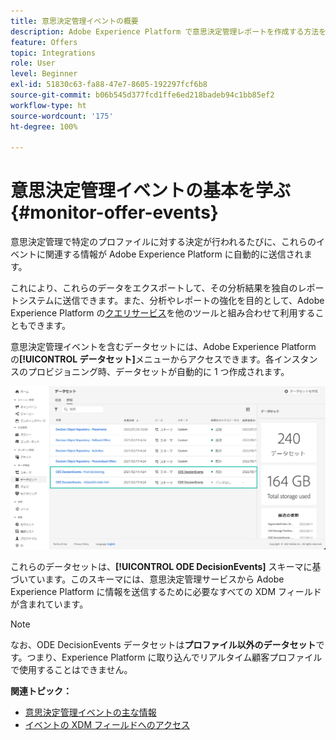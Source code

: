 ```yaml
---
title: 意思決定管理イベントの概要
description: Adobe Experience Platform で意思決定管理レポートを作成する方法を説明します。
feature: Offers
topic: Integrations
role: User
level: Beginner
exl-id: 51830c63-fa88-47e7-8605-192297fcf6b8
source-git-commit: b06b545d377fcd1ffe6ed218badeb94c1bb85ef2
workflow-type: ht
source-wordcount: '175'
ht-degree: 100%

---
```


# 意思決定管理イベントの基本を学ぶ {#monitor-offer-events}

意思決定管理で特定のプロファイルに対する決定が行われるたびに、これらのイベントに関連する情報が Adobe Experience Platform に自動的に送信されます。

これにより、これらのデータをエクスポートして、その分析結果を独自のレポートシステムに送信できます。また、分析やレポートの強化を目的として、Adobe Experience Platform の[クエリサービス](https://experienceleague.adobe.com/docs/experience-platform/query/home.html?lang=ja)を他のツールと組み合わせて利用することもできます。

意思決定管理イベントを含むデータセットには、Adobe Experience Platform の&#x200B;**[!UICONTROL データセット]**&#x200B;メニューからアクセスできます。各インスタンスのプロビジョニング時、データセットが自動的に 1 つ作成されます。

![](../assets/events-datasets-list.png)

これらのデータセットは、**[!UICONTROL ODE DecisionEvents]** スキーマに基づいています。このスキーマには、意思決定管理サービスから Adobe Experience Platform に情報を送信するために必要なすべての XDM フィールドが含まれています。


>[!NOTE]
>
>なお、ODE DecisionEvents データセットは&#x200B;**プロファイル以外のデータセット**&#x200B;です。つまり、Experience Platform に取り込んでリアルタイム顧客プロファイルで使用することはできません。

**関連トピック：**

* [意思決定管理イベントの主な情報](../reports/key-information.md)
* [イベントの XDM フィールドへのアクセス](../reports/xdm-fields.md)
